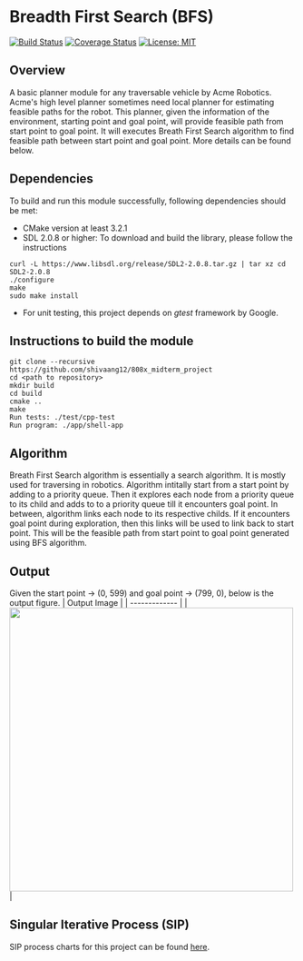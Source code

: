 # Breadth First Search (BFS)
[![Build Status](https://travis-ci.org/shivaang12/808x_midterm_project.svg?branch=master)](https://travis-ci.org/shivaang12/808x_midterm_project)
[![Coverage Status](https://coveralls.io/repos/github/shivaang12/808x_midterm_project/badge.svg?branch=master)](https://coveralls.io/github/shivaang12/808x_midterm_project?branch=master)
[![License: MIT](https://img.shields.io/badge/License-MIT-blue.svg)](https://opensource.org/licenses/MIT)

## Overview
A basic planner module for any traversable vehicle by Acme Robotics. Acme's high level planner sometimes need local planner for estimating feasible paths for the robot. This planner, given the information of the environment, starting point and goal point, will provide feasible path from start point to goal point. It will executes Breath First Search algorithm to find feasible path between start point and goal point. More details can be found below.

## Dependencies 
To build and run this module successfully, following dependencies should be met:
* CMake version at least 3.2.1
* SDL 2.0.8 or higher: To download and build the library, please follow the instructions 
```
curl -L https://www.libsdl.org/release/SDL2-2.0.8.tar.gz | tar xz cd SDL2-2.0.8
./configure
make
sudo make install
```
* For unit testing, this project depends on *gtest* framework by Google.

## Instructions to build the module
```
git clone --recursive https://github.com/shivaang12/808x_midterm_project
cd <path to repository>
mkdir build
cd build
cmake ..
make
Run tests: ./test/cpp-test
Run program: ./app/shell-app
```

## Algorithm
Breath First Search algorithm is essentially a search algorithm. It is mostly used for traversing in robotics. Algorithm intitally start from a start point by adding to a priority queue. Then it explores each node from a priority queue to its child and adds to to a priority queue till it encounters goal point. In between, algorithm links each node to its respective childs. If it encounters goal point during exploration, then this links will be used to link back to start point. This will be the feasible path from start point to goal point generated using BFS algorithm.

## Output
Given the start point -> (0, 599) and goal point -> (799, 0), below is the output figure.
| Output Image |
| ------------- |
| <img src="https://github.com/shivaang12/808x_midterm_project/data/output.png" width="500"> |

## Singular Iterative Process (SIP)

SIP process charts for this project can be found [here](https://docs.google.com/spreadsheets/d/1IbgtYZAE8amdw-byhspCRRnXf8tBoE707xSWsrF4pjw/edit?usp=sharing).